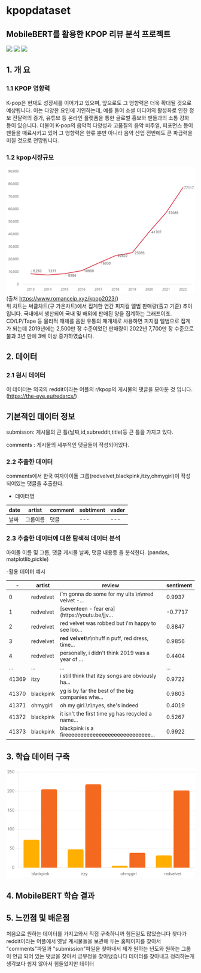 # kpopdataset

## MobileBERT를 활용한 KPOP 리뷰 분석 프로젝트  
<!-- 
badge icon 참고 사이트
https://github.com/danmadeira/simple-icon-badges
-->
<img src="https://img.shields.io/badge/python-%233776AB.svg?&style=for-the-badge&logo=python&logoColor=white" />
<img src="https://img.shields.io/badge/pytorch-%23EE4C2C.svg?&style=for-the-badge&logo=pytorch&logoColor=white" />
<img src="https://img.shields.io/badge/pycharm-%23000000.svg?&style=for-the-badge&logo=pycharm&logoColor=white" />

## 1. 개 요 
### 1.1 KPOP 영향력

K-pop은 현재도 성장세를 이어가고 있으며, 앞으로도 그 영향력은 더욱 확대될 것으로 예상됩니다. 이는 다양한 요인에 기인하는데, 예를 들어 소셜 미디어의 활성화로 인한 정보 전달력의 증가, 유튜브 등 온라인 플랫폼을 통한 글로벌 홍보와 팬들과의 소통 강화 등이 있습니다. 더불어 K-pop의 음악적 다양성과 고품질의 음악 비주얼, 퍼포먼스 등이 팬들을 매료시키고 있어 그 영향력은 한류 뿐만 아니라 음악 산업 전반에도 큰 파급력을 미칠 것으로 전망됩니다.

### 1.2 kpop시장규모

![동장화면](https://github.com/ssom1/example/blob/main/kpop%20%EC%84%B1%EC%9E%A5.png)
(출처 https://www.romanceip.xyz/kpop2023/) <br>
위 차트는 써클차트(구 가온차트)에서 집계한 연간 피지컬 앨범 판매량(출고 기준) 추이입니다. 국내에서 생산되어 국내 및 해외에 판매된 양을 집계하는 그래프이죠. CD/LP/Tape 등 물리적 매체를 음원 유통의 매개체로 사용하면 피지컬 앨범으로 집계가 되는데 2019년에는 2,500만 장 수준이었던 판매량이 2022년 7,700만 장 수준으로 불과 3년 만에 3배 이상 증가하였습니다.  

## 2. 데이터
### 2.1 원시 데이터
이 데이터는 외국의 reddit이라는 어플의 r/kpop의 게시물의 댓글을 모아둔 것 입니다.
(https://the-eye.eu/redarcs/)

## 기본적인 데이터 정보
submisson: 게시물의 큰 틀(날짜,id,subreddit,title)등 큰 틀을 가지고 있다.

comments : 게시물의 세부적인 댓글들이 작성되어있다.

### 2.2 추출한 데이터
comments에서 한국 여자아이돌 그룹(redvelvet,blackpink,itzy,ohmygirl)이 작성되어있는
댓글을 추출한다.

- 데이터명

|date|artist|comment|sebtiment|vader|
|----|------|---------|------|----|
|날짜|그룹이름|댓글|---|---|

### 2.3 추출한 데이터에 대한 탐색적 데이터 분석
아이돌 이름 및 그룹, 댓글 게시물 날짜, 댓글 내용등 을 분석한다.
(pandas, matplotlib,pickle)

-활용 데이터 예시

|-|artist|review|sentiment|
|----|----|----|----|
|0|redvelvet|i’m gonna do some for my ults \n\nred velvet -...|0.9937|
|1|redvelvet|[seventeen - fear era](https:\/\/youtu.be\/jjv...|-0.7717|
|2|redvelvet|red velvet was robbed but i'm happy to see loo...|0.8847|
|3|redvelvet|**red velvet**\n\nhuff n puff, red dress, time...|0.9856|
|4|redvelvet|personally, i didn't think 2019 was a year of ...|0.4404|
|...|...|...|...|
|41369|itzy|i still think that itzy songs are obviously ha...|0.9722|
|41370|blackpink|yg is by far the best of the big companies whe...|0.9803|
|41371|ohmygirl|oh my girl.\n\nyes, she's indeed|0.4019|
|41372|blackpink|  it isn't the first time yg has recycled a name...|0.5267|
|41373|blackpink|blackpink is a fireeeeeeeeeeeeeeeeeeeeeeeeeeee...|0.9922|


## 3. 학습 데이터 구축
![동장화면](https://github.com/ssom1/example/blob/main/Count%20of%20%EA%B8%8D%EB%B6%80%EC%A0%95%20Labels%20(0%20and%201)%20by%20Artist.png)
## 4. MobileBERT 학습 결과

## 5. 느낀점 및 배운점
처음으로 원하는 데이터를 가지고와서 직접 구축하니까 힘든일도 많았습니다
찾다가 reddit이라는 어플에서 옛날 계시물들을 보관해 두는 홈페이지를 찾아서
"comments"파일과 "submission"파일을 찾아내서 제가 원하는 년도와 원하는 그룹이 언급 되어 있는
댓글을 찾아서 긍부정을 찾아냈습니다 
데이터를 찾아내고 정리하는게 생각보다 쉽지 않아서 힘들었지만 데이터 
